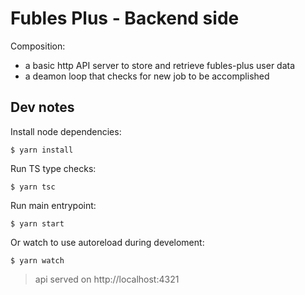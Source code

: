 # Fubles Plus - Backend side

Composition:

- a basic http API server to store and retrieve fubles-plus user data
- a deamon loop that checks for new job to be accomplished

## Dev notes

Install node dependencies:
```
$ yarn install
```

Run TS type checks:
```
$ yarn tsc
```

Run main entrypoint:
```
$ yarn start
```

Or watch to use autoreload during develoment:
```
$ yarn watch
```

> api served on http://localhost:4321
